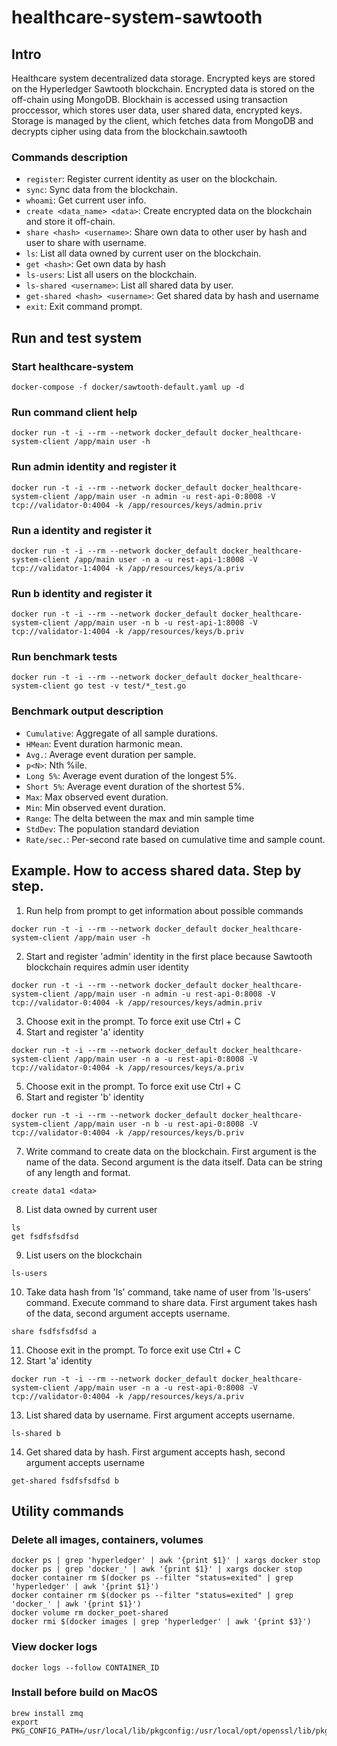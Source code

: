# healthcare-system-sawtooth
## Intro
Healthcare system decentralized data storage.
Encrypted keys are stored on the Hyperledger Sawtooth blockchain.
Encrypted data is stored on the off-chain using MongoDB.
Blockhain is accessed using transaction proccessor, which stores user data, user shared data, encrypted keys.
Storage is managed by the client, which fetches data from MongoDB and decrypts cipher using data from the blockchain.sawtooth


### Commands description
- `register`: Register current identity as user on the blockchain.
- `sync`: Sync data from the blockchain.
- `whoami`: Get current user info.
- `create <data_name> <data>`: Create encrypted data on the blockchain and store it off-chain.
- `share <hash> <username>`: Share own data to other user by hash and user to share with username.
- `ls`: List all data owned by current user on the blockchain.
- `get <hash>`: Get own data by hash
- `ls-users`: List all users on the blockchain.
- `ls-shared <username>`: List all shared data by user.
- `get-shared <hash> <username>`: Get shared data by hash and username
- `exit`: Exit command prompt.


## Run and test system
### Start healthcare-system
```
docker-compose -f docker/sawtooth-default.yaml up -d
```
### Run command client help
```
docker run -t -i --rm --network docker_default docker_healthcare-system-client /app/main user -h
```
### Run admin identity and register it
```
docker run -t -i --rm --network docker_default docker_healthcare-system-client /app/main user -n admin -u rest-api-0:8008 -V tcp://validator-0:4004 -k /app/resources/keys/admin.priv
```
### Run a identity and register it
```
docker run -t -i --rm --network docker_default docker_healthcare-system-client /app/main user -n a -u rest-api-1:8008 -V tcp://validator-1:4004 -k /app/resources/keys/a.priv
```
### Run b identity and register it
```
docker run -t -i --rm --network docker_default docker_healthcare-system-client /app/main user -n b -u rest-api-1:8008 -V tcp://validator-1:4004 -k /app/resources/keys/b.priv
```
### Run benchmark tests
```
docker run -t -i --rm --network docker_default docker_healthcare-system-client go test -v test/*_test.go
```

### Benchmark output description
- `Cumulative`: Aggregate of all sample durations.
- `HMean`: Event duration harmonic mean.
- `Avg.`: Average event duration per sample.
- `p<N>`: Nth %ile.
- `Long 5%`: Average event duration of the longest 5%.
- `Short 5%`: Average event duration of the shortest 5%.
- `Max`: Max observed event duration.
- `Min`: Min observed event duration.
- `Range`: The delta between the max and min sample time
- `StdDev`: The population standard deviation
- `Rate/sec.`: Per-second rate based on cumulative time and sample count.

## Example. How to access shared data. Step by step.
1. Run help from prompt to get information about possible commands
```
docker run -t -i --rm --network docker_default docker_healthcare-system-client /app/main user -h
```
2. Start and register 'admin' identity in the first place because Sawtooth blockchain requires admin user identity
```
docker run -t -i --rm --network docker_default docker_healthcare-system-client /app/main user -n admin -u rest-api-0:8008 -V tcp://validator-0:4004 -k /app/resources/keys/admin.priv
```
3. Choose exit in the prompt. To force exit use Ctrl + C
4. Start and register 'a' identity
```
docker run -t -i --rm --network docker_default docker_healthcare-system-client /app/main user -n a -u rest-api-0:8008 -V tcp://validator-0:4004 -k /app/resources/keys/a.priv
```
5. Choose exit in the prompt. To force exit use Ctrl + C
6. Start and register 'b' identity
```
docker run -t -i --rm --network docker_default docker_healthcare-system-client /app/main user -n b -u rest-api-0:8008 -V tcp://validator-0:4004 -k /app/resources/keys/b.priv
```
7. Write command to create data on the blockchain. First argument is the name of the data. Second argument is the data itself. Data can be string of any length and format.
```
create data1 <data>
```
8. List data owned by current user
```
ls
get fsdfsfsdfsd
```
9. List users on the blockchain
```
ls-users
```
10. Take data hash from 'ls' command, take name of user from 'ls-users' command. Execute command to share data.
First argument takes hash of the data, second argument accepts username.
```
share fsdfsfsdfsd a
```
11. Choose exit in the prompt. To force exit use Ctrl + C
12. Start 'a' identity
```
docker run -t -i --rm --network docker_default docker_healthcare-system-client /app/main user -n a -u rest-api-0:8008 -V tcp://validator-0:4004 -k /app/resources/keys/a.priv
```
13. List shared data by username. First argument accepts username.
```
ls-shared b
```
14. Get shared data by hash. First argument accepts hash, second argument accepts username
```
get-shared fsdfsfsdfsd b
```


## Utility commands
### Delete all images, containers, volumes
```
docker ps | grep 'hyperledger' | awk '{print $1}' | xargs docker stop
docker ps | grep 'docker_' | awk '{print $1}' | xargs docker stop
docker container rm $(docker ps --filter "status=exited" | grep 'hyperledger' | awk '{print $1}')
docker container rm $(docker ps --filter "status=exited" | grep 'docker_' | awk '{print $1}')
docker volume rm docker_poet-shared
docker rmi $(docker images | grep 'hyperledger' | awk '{print $3}')
```

### View docker logs
```
docker logs --follow CONTAINER_ID
```

### Install before build on MacOS
```
brew install zmq
export PKG_CONFIG_PATH=/usr/local/lib/pkgconfig:/usr/local/opt/openssl/lib/pkgconfig
```